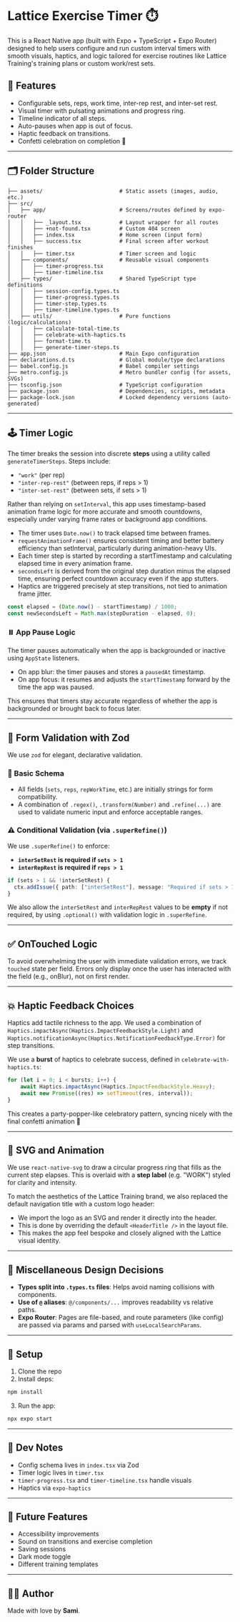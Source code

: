 # Lattice Exercise Timer ⏱️

This is a React Native app (built with Expo + TypeScript + Expo Router) designed to help users configure and run custom interval timers with smooth visuals, haptics, and logic tailored for exercise routines like Lattice Training's training plans or custom work/rest sets.

## 🧠 Features

- Configurable sets, reps, work time, inter-rep rest, and inter-set rest.
- Visual timer with pulsating animations and progress ring.
- Timeline indicator of all steps.
- Auto-pauses when app is out of focus.
- Haptic feedback on transitions.
- Confetti celebration on completion 🎉

---

## 🗂️ Folder Structure

```text
├── assets/                        # Static assets (images, audio, etc.)
├── src/
│   ├── app/                       # Screens/routes defined by expo-router
│   │   ├── _layout.tsx            # Layout wrapper for all routes
│   │   ├── +not-found.tsx         # Custom 404 screen
│   │   ├── index.tsx              # Home screen (input form)
│   │   ├── success.tsx            # Final screen after workout finishes
│   │   ├── timer.tsx              # Timer screen and logic
│   ├── components/                # Reusable visual components
│   │   ├── timer-progress.tsx
│   │   ├── timer-timeline.tsx
│   ├── types/                     # Shared TypeScript type definitions
│   │   ├── session-config.types.ts
│   │   ├── timer-progress.types.ts
│   │   ├── timer-step.types.ts
│   │   ├── timer-timeline.types.ts
│   ├── utils/                     # Pure functions (logic/calculations)
│   │   ├── calculate-total-time.ts
│   │   ├── celebrate-with-haptics.ts
│   │   ├── format-time.ts
│   │   ├── generate-timer-steps.ts
├── app.json                       # Main Expo configuration
├── declarations.d.ts              # Global module/type declarations
├── babel.config.js                # Babel compiler settings
├── metro.config.js                # Metro bundler config (for assets, SVGs)
├── tsconfig.json                  # TypeScript configuration
├── package.json                   # Dependencies, scripts, metadata
├── package-lock.json              # Locked dependency versions (auto-generated)
```

---

## 🕹️ Timer Logic

The timer breaks the session into discrete **steps** using a utility called `generateTimerSteps`. Steps include:

- `"work"` (per rep)
- `"inter-rep-rest"` (between reps, if reps > 1)
- `"inter-set-rest"` (between sets, if sets > 1)

Rather than relying on `setInterval`, this app uses timestamp-based animation frame logic for more accurate and smooth countdowns, especially under varying frame rates or background app conditions.

- The timer uses `Date.now()` to track elapsed time between frames.
- `requestAnimationFrame()` ensures consistent timing and better battery efficiency than setInterval, particularly during animation-heavy UIs.
- Each timer step is started by recording a startTimestamp and calculating elapsed time in every animation frame.
- `secondsLeft` is derived from the original step duration minus the elapsed time, ensuring perfect countdown accuracy even if the app stutters.
- Haptics are triggered precisely at step transitions, not tied to animation frame jitter.

```ts
const elapsed = (Date.now() - startTimestamp) / 1000;
const newSecondsLeft = Math.max(stepDuration - elapsed, 0);
```

### ⏸️ **App Pause Logic**

The timer pauses automatically when the app is backgrounded or inactive using `AppState` listeners.

- On app blur: the timer pauses and stores a `pausedAt` timestamp.
- On app focus: it resumes and adjusts the `startTimestamp` forward by the time the app was paused.

This ensures that timers stay accurate regardless of whether the app is backgrounded or brought back to focus later.

---

## 🧪 Form Validation with Zod

We use `zod` for elegant, declarative validation.

### 🧾 Basic Schema

- All fields (`sets`, `reps`, `repWorkTime`, etc.) are initially strings for form compatibility.
- A combination of `.regex()`, `.transform(Number)` and `.refine(...)` are used to validate numeric input and enforce acceptable ranges.

### ⚠️ Conditional Validation (via `.superRefine()`)

We use `.superRefine()` to enforce:

- **`interSetRest` is required if `sets > 1`**
- **`interRepRest` is required if `reps > 1`**

```ts
if (sets > 1 && !interSetRest) {
  ctx.addIssue({ path: ["interSetRest"], message: "Required if sets > 1" });
}
```

We also allow the `interSetRest` and `interRepRest` values to be **empty** if not required, by using `.optional()` with validation logic in `.superRefine`.

---

## ✅ OnTouched Logic

To avoid overwhelming the user with immediate validation errors, we track `touched` state per field. Errors only display once the user has interacted with the field (e.g., onBlur), not on first render.

---

## 💥 Haptic Feedback Choices

Haptics add tactile richness to the app. We used a combination of `Haptics.impactAsync(Haptics.ImpactFeedbackStyle.Light)` and `Haptics.notificationAsync(Haptics.NotificationFeedbackType.Error)` for step transitions.

We use a **burst** of haptics to celebrate success, defined in `celebrate-with-haptics.ts`:

```js
for (let i = 0; i < bursts; i++) {
    await Haptics.impactAsync(Haptics.ImpactFeedbackStyle.Heavy);
    await new Promise((res) => setTimeout(res, interval));
}
```

This creates a party-popper-like celebratory pattern, syncing nicely with the final confetti animation 🎊

---

## 🎨 SVG and Animation

We use `react-native-svg` to draw a circular progress ring that fills as the current step elapses. This is overlaid with a **step label** (e.g. "WORK") styled for clarity and intensity.

To match the aesthetics of the Lattice Training brand, we also replaced the default navigation title with a custom logo header:

- We import the logo as an SVG and render it directly into the header.
- This is done by overriding the default `<HeaderTitle />` in the layout file.
- This makes the app feel bespoke and closely aligned with the Lattice visual identity.

---

## 🧠 Miscellaneous Design Decisions

- **Types split into `.types.ts` files**: Helps avoid naming collisions with components.
- **Use of `@` aliases**: `@/components/...` improves readability vs relative paths.
- **Expo Router**: Pages are file-based, and route parameters (like config) are passed via params and parsed with `useLocalSearchParams`.

---

## 🔧 Setup

1. Clone the repo
2. Install deps:

```bash
npm install
```

3. Run the app:

```bash
npx expo start
```

---

## 🧪 Dev Notes

- Config schema lives in `index.tsx` via Zod
- Timer logic lives in `timer.tsx`
- `timer-progress.tsx` and `timer-timeline.tsx` handle visuals
- Haptics via `expo-haptics`

---

## 📌 Future Features

- Accessibility improvements
- Sound on transitions and exercise completion
- Saving sessions
- Dark mode toggle
- Different training templates

---

## 👨‍💻 Author

Made with love by **Sami**.
